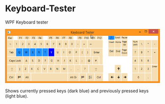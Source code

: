 # Keyboard-Tester

WPF Keyboard tester

![keyboard](KeyboardTester/img/tester.png)

Shows currently pressed keys (dark blue) and previously pressed keys (light blue).
